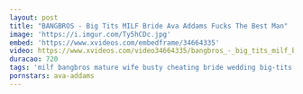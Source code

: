 ```yaml
---
layout: post
title: "BANGBROS - Big Tits MILF Bride Ava Addams Fucks The Best Man"
image: 'https://i.imgur.com/Ty5hCDc.jpg'
embed: 'https://www.xvideos.com/embedframe/34664335'
video: https://www.xvideos.com/video34664335/bangbros_-_big_tits_milf_bride_ava_addams_fucks_the_best_man
duracao: 720
tags: 'milf bangbros mature wife busty cheating bride wedding big-tits cougar cheater husband big-boobs fiance bigtitsroundasses btra ava-addams bang-bros big-tits-round-asses'
pornstars: ava-addams
---
```

